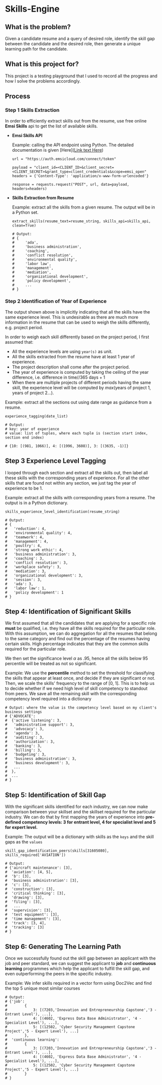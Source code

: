 
# Skills-Engine

## What is the problem? 

Given a candidate resume and a query of desired role, identify the skill gap between the candidate and the desired role, then generate a unique learning path for the candidate.  

## What is this project for?

This project is a testing playground that I used to record all the progress and how I solve the problems accordingly. 

## Process

### Step 1 Skills Extraction

In order to efficiently extract skills out from the resume, use free online **Emsi Skills** api to get the list of available skills. 

- **Emsi Skills API**

    Example: calling the API endpoint using Python. The detailed documentation is given [Here]([Link text Here](https://link-url-here.org))

    ```
    url = "https://auth.emsicloud.com/connect/token"

    payload = "client_id=<CLIENT_ID>&client_secret=<CLIENT_SECRET>&grant_type=client_credentials&scope=emsi_open"
    headers = {'Content-Type': 'application/x-www-form-urlencoded'}

    response = requests.request("POST", url, data=payload, headers=headers)
    ```

- **Skills Extraction from Resume**

    Example: extract all the skills from a given resume. The output will be in a Python set.

    ```
    extract_skills(resume_text=resume_string, skills_api=skills_api, clean=True)

    # Output:
    # {
    #     'ada',
    #     'business administration',
    #     'coaching',
    #     'conflict resolution',
    #     'environmental quality',
    #     'labor law',
    #     'management',
    #     'mediation',
    #     'organizational development',
    #     'policy development',
    #     ...
    # }
    ```

### Step 2 Identification of Year of Experience

The output shown above is implicitly indicating that all the skills have the same experience level. This is undesirable as there are much more information in the resume that can be used to weigh the skills differently, e.g. project period. 

In order to weigh each skill differently based on the project period, I first assumed that:
- All the experience levels are using `year(s)` as unit.
- All the skills extracted from the resume have at least 1 year of experience.
- The project description shall come after the project period.
- The year of experience is computed by taking the ceiling of the year difference, i.e. $\text{difference in time} // \text{365 days} + 1$
- When there are multiple projects of different periods having the same skill, the experience level will be computed by $max(\text{years of project 1}, \text{years of project 2}...)$.

Example: extract all the sections out using date range as guidance from a resume.

```
experience_tagging(date_list)

# Output:
# key: year of experience
# value: list of tuples, where each tuple is (section start index, section end index)

# {10: [(981, 1066)], 4: [(1996, 3608)], 3: [(3635, -1)]}
```

## Step 3 Experience Level Tagging

I looped through each section and extract all the skills out, then label all these skills with the corresponding years of experience. For all the other skills that are found not within any section, we just tag the year of experience to be 1. 

Example: extract all the skills with corresponding years from a resume. The output is in a Python
dictionary.

```
skills_experience_level_identification(resume_string)

# Output:
# {
#   'reduction': 4,
#   'environmental quality': 4,
#   'teamwork': 4,
#   'management': 4,
#   'poultry': 4,
#   'strong work ethic': 4,
#   'business administration': 3,
#   'coaching': 3,
#   'conflict resolution': 3,
#   'workplace safety': 3,
#   'mediation': 3,
#   'organizational development': 3,
#   'session': 3,
#   'ada': 3,
#   'labor law': 1,
#   'policy development': 1
# }
```

## Step 4: Identification of Significant Skills

We first assumed that all the candidates that are applying for a specific role **must** be qualified, i.e. they have all the skills required for the particular role. With this assumption, we can do aggregation for all the resumes that belong to the same category and find out the percentage of the resumes having certain skills. High percentage indicates that they are the common skills required for the particular role. 

We then set the significance level $\alpha$ as .95, hence all the skills below 95 percentile will be treated as not so significant. 

Example: We use the **percentile** method to set the threshold for classifying the skills that appear at least once, and decide if they are significant or not. Then, we scale the skills' frequency to the range of [0, 1]. This is to help us to decide whether if we need high level of skill competency to standout from peers. We save all the remaining skill with the corresponding competency level required into a dictionary

```   
# Output: where the value is the competency level based on my client's business settings
# {'ADVOCATE': 
#  {'active listening': 3,
#   'administrative support': 3,
#   'advocacy': 3,
#   'agenda': 3,
#   'auditing': 3,
#   'authorization': 3,
#   'banking': 3,
#   'billing': 3,
#   'budgeting': 3,
#   'business administration': 3,
#   'business development': 3,
#   ...
#  }, 
#  ...
# }
```

## Step 5: Identification of Skill Gap

With the significant skills identified for each industry, we can now make comparison between your skillset and the skillset required for the particular industry. We can do that by first mapping the years of experience into **pre-defined competency levels: 3 for entrant level, 4 for specialist level and 5 for expert level.**

Example: The output will be a dictionary with skills as the `keys` and the skill gaps as the `values`

```
skill_gap_identification_peers(skills[31605080], skills_required['AVIATION'])

# Output:
# {'aircraft maintenance': [3],
#  'aviation': [4, 5],
#  'b': [3],
#  'business administration': [3],
#  'c': [3],
#  'construction': [3],
#  'critical thinking': [3],
#  'drawing': [3],
#  'filing': [3],
#   ...
#  'supervision': [3],
#  'test equipment': [3],
#  'time management': [3],
#  'track': [3, 4],
#  'tracking': [3]
# }
```

## Step 6: Generating The Learning Path

Once we successfully found out the skill gap between an applicant with the job and peer standard, we can suggest the applicant to **job** and **continuous learning** programmes which help the applicant to fulfill the skill gap, and even outperforming the peers in the specific industry. 

Example: We infer skills required in a vector form using Doc2Vec and find the top 5 unique most similar courses

```
# Output:
# {'job': 
#        {
#            3: [(7203,'Innovation and Entrepreneurship Capstone','3 - Entrant Level'), ...],
#            4: [(4602, 'Express Data Base Administrator', '4 - Specialist Level'), ...],
#            5: [(12502, 'Cyber Security Management Capstone Project','5 - Expert Level'), ...]
#        },
#  'continuous learning':
#        {
#            3: [(7203,'Innovation and Entrepreneurship Capstone','3 - Entrant Level'), ...],
#            4: [(4602, 'Express Data Base Administrator', '4 - Specialist Level'), ...],
#            5: [(12502, 'Cyber Security Management Capstone Project','5 - Expert Level'), ...]
#        }
# }
```
